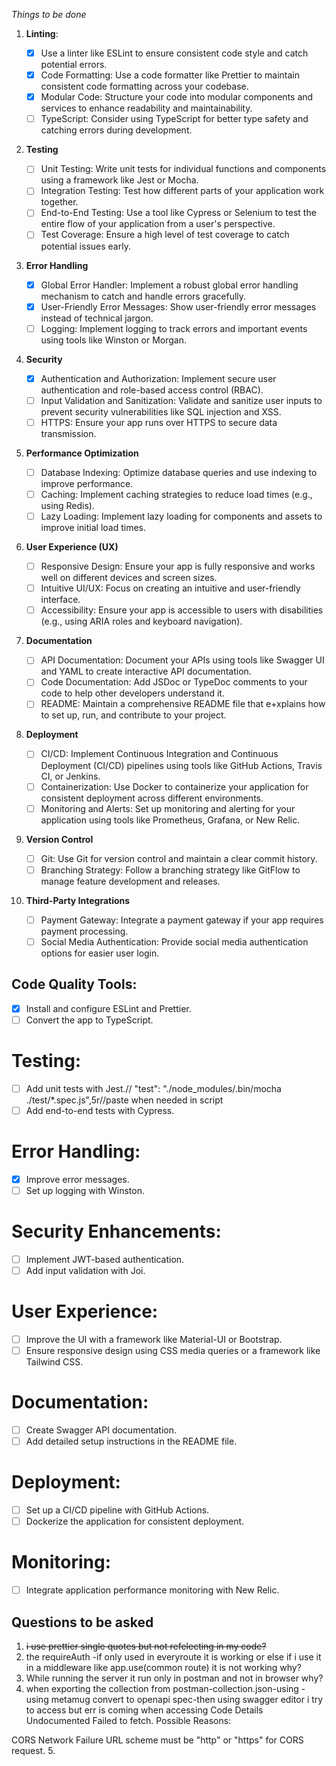 _Things to be done_

1. **Linting**:
   - [x] Use a linter like ESLint to ensure consistent code style and catch potential errors.
   - [x] Code Formatting: Use a code formatter like Prettier to maintain consistent code formatting across your codebase.
   - [x] Modular Code: Structure your code into modular components and services to enhance readability and maintainability.
   - [ ] TypeScript: Consider using TypeScript for better type safety and catching errors during development.
2. **Testing**
   - [ ] Unit Testing: Write unit tests for individual functions and components using a framework like Jest or Mocha.
   - [ ] Integration Testing: Test how different parts of your application work together.
   - [ ] End-to-End Testing: Use a tool like Cypress or Selenium to test the entire flow of your application from a user's perspective.
   - [ ] Test Coverage: Ensure a high level of test coverage to catch potential issues early.
3. **Error Handling**
   - [x] Global Error Handler: Implement a robust global error handling mechanism to catch and handle errors gracefully.
   - [x] User-Friendly Error Messages: Show user-friendly error messages instead of technical jargon.
   - [ ] Logging: Implement logging to track errors and important events using tools like Winston or Morgan.
4. **Security**
   - [x] Authentication and Authorization: Implement secure user authentication and role-based access control (RBAC).
   - [ ] Input Validation and Sanitization: Validate and sanitize user inputs to prevent security vulnerabilities like SQL injection and XSS.
   - [ ] HTTPS: Ensure your app runs over HTTPS to secure data transmission.
5. **Performance Optimization**
   - [ ] Database Indexing: Optimize database queries and use indexing to improve performance.
   - [ ] Caching: Implement caching strategies to reduce load times (e.g., using Redis).
   - [ ] Lazy Loading: Implement lazy loading for components and assets to improve initial load times.
6. **User Experience (UX)**
   - [ ] Responsive Design: Ensure your app is fully responsive and works well on different devices and screen sizes.
   - [ ] Intuitive UI/UX: Focus on creating an intuitive and user-friendly interface.
   - [ ] Accessibility: Ensure your app is accessible to users with disabilities (e.g., using ARIA roles and keyboard navigation).
7. **Documentation**
   - [ ] API Documentation: Document your APIs using tools like Swagger UI and YAML to create interactive API documentation.
   - [ ] Code Documentation: Add JSDoc or TypeDoc comments to your code to help other developers understand it.
   - [ ] README: Maintain a comprehensive README file that e+xplains how to set up, run, and contribute to your project.
8. **Deployment**
   - [ ] CI/CD: Implement Continuous Integration and Continuous Deployment (CI/CD) pipelines using tools like GitHub Actions, Travis CI, or Jenkins.
   - [ ] Containerization: Use Docker to containerize your application for consistent deployment across different environments.
   - [ ] Monitoring and Alerts: Set up monitoring and alerting for your application using tools like Prometheus, Grafana, or New Relic.
9. **Version Control**
   - [ ] Git: Use Git for version control and maintain a clear commit history.
   - [ ] Branching Strategy: Follow a branching strategy like GitFlow to manage feature development and releases.
10. **Third-Party Integrations**

    - [ ] Payment Gateway: Integrate a payment gateway if your app requires payment processing.
    - [ ] Social Media Authentication: Provide social media authentication options for easier user login.

## Code Quality Tools:

- [x] Install and configure ESLint and Prettier.
- [ ] Convert the app to TypeScript.

# Testing:

- [ ] Add unit tests with Jest.// "test": "./node_modules/.bin/mocha ./test/*.spec.js",5r//paste when needed in script
- [ ] Add end-to-end tests with Cypress.

# Error Handling:

- [x] Improve error messages.
- [ ] Set up logging with Winston.

# Security Enhancements:

- [ ] Implement JWT-based authentication.
- [ ] Add input validation with Joi.

# User Experience:

- [ ] Improve the UI with a framework like Material-UI or Bootstrap.
- [ ] Ensure responsive design using CSS media queries or a framework like Tailwind CSS.

# Documentation:

- [ ] Create Swagger API documentation.
- [ ] Add detailed setup instructions in the README file.

# Deployment:

- [ ] Set up a CI/CD pipeline with GitHub Actions.
- [ ] Dockerize the application for consistent deployment.

# Monitoring:

- [ ] Integrate application performance monitoring with New Relic.

## Questions to be asked

1. ~~i use prettier single quotes but not refelecting in my code?~~
2. the requireAuth -if only used in everyroute it is working or else if i use it in a middleware like app.use(common route) it is not working why?
3. While running the server it run only in postman and not in browser why?
4. when exporting the collection from postman-collection.json-using -using metamug convert to openapi spec-then using swagger editor i try to access but err is coming when accessing 
Code	Details
Undocumented
Failed to fetch.
Possible Reasons:

CORS
Network Failure
URL scheme must be "http" or "https" for CORS request.
5. 
